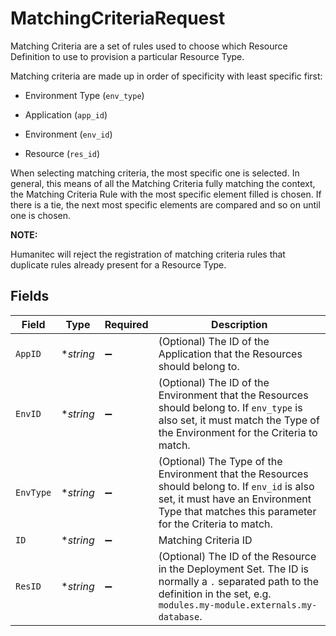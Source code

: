 # MatchingCriteriaRequest

Matching Criteria are a set of rules used to choose which Resource Definition to use to provision a particular Resource Type.

Matching criteria are made up in order of specificity with least specific first:

- Environment Type (`env_type`)

- Application (`app_id`)

- Environment (`env_id`)

- Resource (`res_id`)

When selecting matching criteria, the most specific one is selected. In general, this means of all the Matching Criteria fully matching the context, the Matching Criteria Rule with the most specific element filled is chosen. If there is a tie, the next most specific elements are compared and so on until one is chosen.

**NOTE:**

Humanitec will reject the registration of matching criteria rules that duplicate rules already present for a Resource Type.


## Fields

| Field                                                                                                                                                                                        | Type                                                                                                                                                                                         | Required                                                                                                                                                                                     | Description                                                                                                                                                                                  |
| -------------------------------------------------------------------------------------------------------------------------------------------------------------------------------------------- | -------------------------------------------------------------------------------------------------------------------------------------------------------------------------------------------- | -------------------------------------------------------------------------------------------------------------------------------------------------------------------------------------------- | -------------------------------------------------------------------------------------------------------------------------------------------------------------------------------------------- |
| `AppID`                                                                                                                                                                                      | **string*                                                                                                                                                                                    | :heavy_minus_sign:                                                                                                                                                                           | (Optional) The ID of the Application that the Resources should belong to.                                                                                                                    |
| `EnvID`                                                                                                                                                                                      | **string*                                                                                                                                                                                    | :heavy_minus_sign:                                                                                                                                                                           | (Optional) The ID of the Environment that the Resources should belong to. If `env_type` is also set, it must match the Type of the Environment for the Criteria to match.                    |
| `EnvType`                                                                                                                                                                                    | **string*                                                                                                                                                                                    | :heavy_minus_sign:                                                                                                                                                                           | (Optional) The Type of the Environment that the Resources should belong to. If `env_id` is also set, it must have an Environment Type that matches this parameter for the Criteria to match. |
| `ID`                                                                                                                                                                                         | **string*                                                                                                                                                                                    | :heavy_minus_sign:                                                                                                                                                                           | Matching Criteria ID                                                                                                                                                                         |
| `ResID`                                                                                                                                                                                      | **string*                                                                                                                                                                                    | :heavy_minus_sign:                                                                                                                                                                           | (Optional) The ID of the Resource in the Deployment Set. The ID is normally a `.` separated path to the definition in the set, e.g. `modules.my-module.externals.my-database`.               |